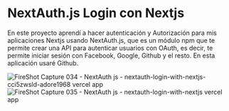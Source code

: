 # NextAuth.js Login con Nextjs
En este proyecto aprendí a hacer autenticación y Autorización para mis aplicaciones Nextjs usando NextAuth.js, que es un módulo npm que te permite crear una API para autenticar usuarios con OAuth, es decir, te permite iniciar sesión con Facebook, Google, Github y el resto. En esta aplicación usaré Github.

![FireShot Capture 034 - NextAuth js - nextauth-login-with-nextjs-cci5zwsld-adore1968 vercel app](https://github.com/adore1968/nextauth-login-with-nextjs/assets/101434158/3fc19d91-da46-42ed-8465-aaeef4da8cf3)
![FireShot Capture 035 - NextAuth js - nextauth-login-with-nextjs vercel app](https://github.com/adore1968/nextauth-login-with-nextjs/assets/101434158/b1f5d3de-3c81-46e1-8bf8-34481e7d993a)

